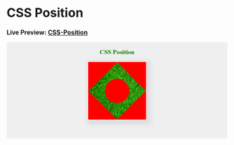 ﻿# CSS Position

**Live Preview: [CSS-Position](https://moinsoft.github.io/CSS-Position/)**

![Image of home page.](https://github.com/moinsoft/CSS-Position/blob/master/images/css_position_ss.png)
